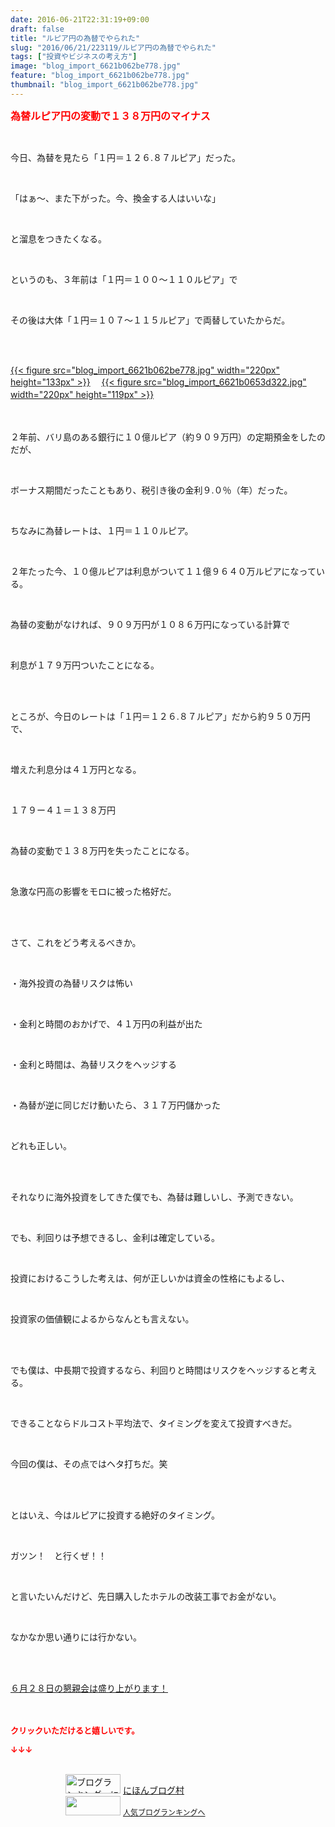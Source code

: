 ```yaml
---
date: 2016-06-21T22:31:19+09:00
draft: false
title: "ルピア円の為替でやられた"
slug: "2016/06/21/223119/ルピア円の為替でやられた"
tags: ["投資やビジネスの考え方"]
image: "blog_import_6621b062be778.jpg"
feature: "blog_import_6621b062be778.jpg"
thumbnail: "blog_import_6621b062be778.jpg"
---
```

<p><font color="#ff0000" size="3"><strong>為替ルピア円の変動で１３８万円のマイナス</strong></font></p><br/><p>今日、為替を見たら「１円＝１２６.８７ルピア」だった。</p><br/><p>「はぁ～、また下がった。今、換金する人はいいな」</p><br/><p>と溜息をつきたくなる。</p><br/><p>というのも、３年前は「１円＝１００～１１０ルピア」で</p><br/><p>その後は大体「１円＝１０７～１１５ルピア」で両替していたからだ。</p><br/><br/><p><a href="blog_import_6621b0640579c.jpg">{{< figure src="blog_import_6621b062be778.jpg" width="220px" height="133px" >}}</a> 　<a href="blog_import_6621b06689456.jpg">{{< figure src="blog_import_6621b0653d322.jpg" width="220px" height="119px" >}}</a> 　<br/><br/></p><p><br/>２年前、バリ島のある銀行に１０億ルピア（約９０９万円）の定期預金をしたのだが、</p><br/><p>ボーナス期間だったこともあり、税引き後の金利９.０％（年）だった。</p><br/><p>ちなみに為替レートは、１円＝１１０ルピア。</p><p><br/></p><p>２年たった今、１０億ルピアは利息がついて１１億９６４０万ルピアになっている。</p><br/><p>為替の変動がなければ、９０９万円が１０８６万円になっている計算で</p><br/><p>利息が１７９万円ついたことになる。</p><br/><p><br/>ところが、今日のレートは「１円＝１２６.８７ルピア」だから約９５０万円で、</p><br/><p>増えた利息分は４１万円となる。</p><br/><p>１７９ー４１＝１３８万円</p><br/><p>為替の変動で１３８万円を失ったことになる。</p><br/><p>急激な円高の影響をモロに被った格好だ。</p><br/><p><br/>さて、これをどう考えるべきか。</p><br/><p>・海外投資の為替リスクは怖い</p><br/><p>・金利と時間のおかげで、４１万円の利益が出た</p><br/><p>・金利と時間は、為替リスクをヘッジする</p><br/><p>・為替が逆に同じだけ動いたら、３１７万円儲かった</p><br/><p>どれも正しい。</p><br/><p><br/>それなりに海外投資をしてきた僕でも、為替は難しいし、予測できない。</p><br/><p>でも、利回りは予想できるし、金利は確定している。</p><p><br/></p><p>投資におけるこうした考えは、何が正しいかは資金の性格にもよるし、</p><br/><p>投資家の価値観によるからなんとも言えない。</p><br/><br/><p>でも僕は、中長期で投資するなら、利回りと時間はリスクをヘッジすると考える。</p><br/><p>できることならドルコスト平均法で、タイミングを変えて投資すべきだ。</p><br/><p>今回の僕は、その点ではヘタ打ちだ。笑</p><br/><p><br/>とはいえ、今はルピアに投資する絶好のタイミング。</p><br/><p>ガツン！　と行くぜ！！</p><br/><p>と言いたいんだけど、先日購入したホテルの改装工事でお金がない。</p><br/><p>なかなか思い通りには行かない。</p><br/><br/><p><a href="iin.co.jp" target="_blank">６月２８日の懇親会は盛り上がります！</a> <br/><br/><br/></p><p><font color="#ff0000" size="2"><strong>クリックいただけると嬉しいです。<br/></strong></font></p><p><font color="#ff0000" size="2"><strong>↓↓↓</strong></font></p><p><br/><a href="ranking.html" target="_blank"><img border="0" alt="ブログランキング・にほんブログ村へ" src="data:image/svg+xml;charset=utf-8,%3Csvg%20xmlns%3D%22http%3A%2F%2Fwww.w3.org%2F2000%2Fsvg%22%20title%3D%22Placeholder%20for%20Images%22%20role%3D%22presentation%22%20viewBox%3D%220%200%2088%2031%22%20%2F%3E" width="88" height="31" data-src="https://img-proxy.blog-video.jp/images?url=http%3A%2F%2Fwww.blogmura.com%2Fimg%2Fwww88_31.gif" style="aspect-ratio: auto 88 / 31;"/><noscript><img border="0" alt="ブログランキング・にほんブログ村へ" src="https://img-proxy.blog-video.jp/images?url=http%3A%2F%2Fwww.blogmura.com%2Fimg%2Fwww88_31.gif" width="88" height="31"></noscript></a> <a href="ranking.html" target="_blank">にほんブログ村</a> <br/><a title="人気ブログランキングへ" href="link.php?1804582"><img border="0" src="data:image/svg+xml;charset=utf-8,%3Csvg%20xmlns%3D%22http%3A%2F%2Fwww.w3.org%2F2000%2Fsvg%22%20title%3D%22Placeholder%20for%20Images%22%20role%3D%22presentation%22%20viewBox%3D%220%200%2088%2031%22%20%2F%3E" width="88" height="31" data-src="https://blog.with2.net/img/banner/banner_22.gif" style="aspect-ratio: auto 88 / 31;"/><noscript><img border="0" src="https://blog.with2.net/img/banner/banner_22.gif" width="88" height="31"></noscript></a> <a style="FONT-SIZE: 12px" href="link.php?1804582">人気ブログランキングへ</a> </p>

